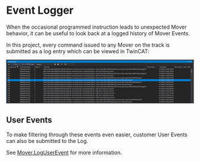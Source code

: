 
# Event Logger

When the occasional programmed instruction leads to unexpected Mover behavior, it can be useful to look back at a logged history of Mover Events.

In this project, every command issued to any Mover on the track is submitted as a log entry which can be viewed in TwinCAT:

![EventLogger](../Images/EventLogger.png)

## User Events

To make filtering through these events even easier, customer User Events can also be submitted to the Log.

See [Mover.LogUserEvent](Mover.md#loguserevent) for more information.
